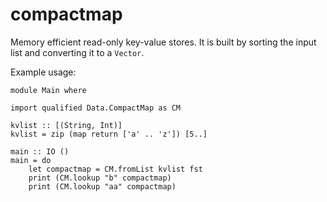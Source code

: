 # compactmap
Memory efficient read-only key-value stores. It is built by sorting the input list and converting it to a `Vector`.

Example usage:

```
module Main where

import qualified Data.CompactMap as CM

kvlist :: [(String, Int)]
kvlist = zip (map return ['a' .. 'z']) [5..]

main :: IO ()
main = do
    let compactmap = CM.fromList kvlist fst
    print (CM.lookup "b" compactmap)
    print (CM.lookup "aa" compactmap)
```
